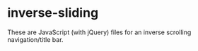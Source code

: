 inverse-sliding
===============

These are JavaScript (with jQuery) files for an inverse scrolling navigation/title bar.
